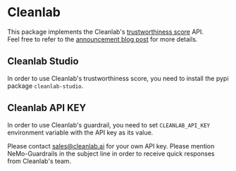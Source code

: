 # Cleanlab

This package implements the Cleanlab's [trustworthiness score](https://cleanlab.ai/tlm/) API. <br />
Feel free to refer to the [announcement blog post](https://cleanlab.ai/blog/trustworthy-language-model/) for more details.

## Cleanlab Studio

In order to use Cleanlab's trustworthiness score, you need to install the pypi package `cleanlab-studio`.

## Cleanlab API KEY

In order to use Cleanlab's guardrail, you need to set `CLEANLAB_API_KEY` environment variable with the API key as its value.

Please contact [sales@cleanlab.ai](mailto:sales@cleanlab.ai) for your own API key. Please mention NeMo-Guardrails in the subject line in order to receive quick responses from Cleanlab's team.
